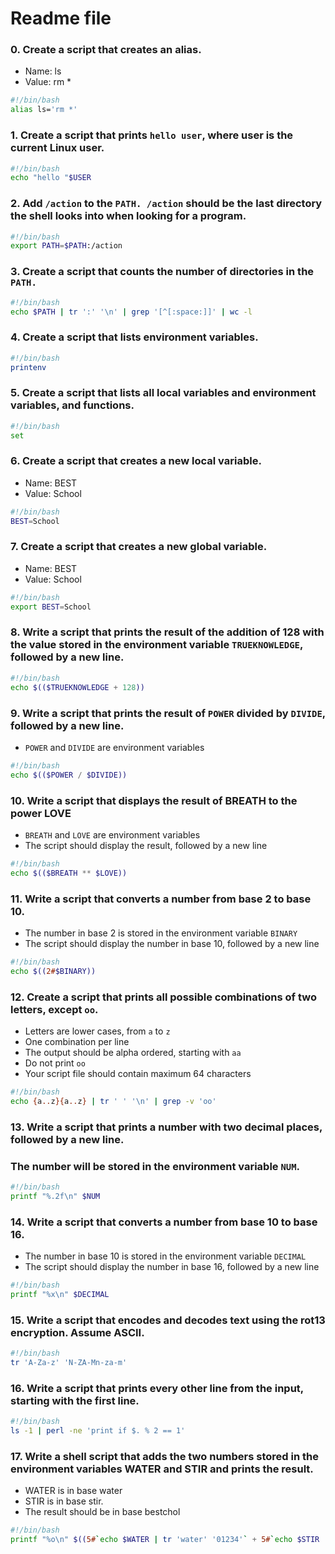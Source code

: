 # Readme file

### 0. Create a script that creates an alias.

<ul>
<li>Name: ls</li>
<li>Value: rm *</li>
</ul>

```bash
#!/bin/bash
alias ls='rm *'
```

### 1. Create a script that prints <code>hello user</code>, where user is the current Linux user.

```bash
#!/bin/bash
echo "hello "$USER
```

### 2. Add <code>/action</code> to the <code>PATH. /action</code> should be the last directory the shell looks into when looking for a program.

```bash
#!/bin/bash
export PATH=$PATH:/action
```

### 3. Create a script that counts the number of directories in the <code>PATH.</code>

```bash
#!/bin/bash
echo $PATH | tr ':' '\n' | grep '[^[:space:]]' | wc -l
```

### 4. Create a script that lists environment variables.

```bash
#!/bin/bash
printenv
```

### 5. Create a script that lists all local variables and environment variables, and functions.

```bash
#!/bin/bash
set
```

### 6. Create a script that creates a new local variable.

<ul>
<li>Name: BEST</li>
<li>Value: School</li>
</ul>

```bash
#!/bin/bash
BEST=School
```

###  7. Create a script that creates a new global variable.

<ul>
<li>Name: BEST</li>
<li>Value: School</li>
</ul>

```bash
#!/bin/bash
export BEST=School
```

### 8. Write a script that prints the result of the addition of 128 with the value stored in the environment variable <code>TRUEKNOWLEDGE</code>, followed by a new line.

```bash
#!/bin/bash
echo $(($TRUEKNOWLEDGE + 128))
```

### 9. Write a script that prints the result of <code>POWER</code> divided by <code>DIVIDE</code>, followed by a new line.

<ul><li><code>POWER</code> and <code>DIVIDE</code> are environment variables</li></ul>

```bash
#!/bin/bash
echo $(($POWER / $DIVIDE))
```

### 10. Write a script that displays the result of BREATH to the power LOVE

<ul>
<li><code>BREATH</code> and <code>LOVE</code> are environment variables</li>
<li>The script should display the result, followed by a new line</li>
</ul>

```bash
#!/bin/bash
echo $(($BREATH ** $LOVE))
```

### 11. Write a script that converts a number from base 2 to base 10.

<ul>
<li>The number in base 2 is stored in the environment variable <code>BINARY</code></li>
<li>The script should display the number in base 10, followed by a new line</li>
</ul>

<!--
```bash
julien@production-503e7013:~/$ export BINARY=10100111001
julien@production-503e7013:~/$ ./11-binary_to_decimal
1337
julien@production-503e7013:~/$
```
-->

```bash
#!/bin/bash
echo $((2#$BINARY))
```

### 12. Create a script that prints all possible combinations of two letters, except <code>oo</code>.

<ul>
<li>Letters are lower cases, from <code>a</code> to <code>z</code></li>
<li>One combination per line</li>
<li>The output should be alpha ordered, starting with <code>aa</code></li>
<li>Do not print <code>oo</code></li>
<li>Your script file should contain maximum 64 characters</li>
</ul>

```bash
#!/bin/bash
echo {a..z}{a..z} | tr ' ' '\n' | grep -v 'oo'
```

### 13. Write a script that prints a number with two decimal places, followed by a new line.</p>
### The number will be stored in the environment variable <code>NUM</code>.</p>

```bash
#!/bin/bash
printf "%.2f\n" $NUM
```

### 14. Write a script that converts a number from base 10 to base 16.

<ul>
<li>The number in base 10 is stored in the environment variable <code>DECIMAL</code></li>
<li>The script should display the number in base 16, followed by a new line</li>
</ul>

```bash
#!/bin/bash
printf "%x\n" $DECIMAL
```

### 15. Write a script that encodes and decodes text using the rot13 encryption. Assume ASCII.

```bash
#!/bin/bash
tr 'A-Za-z' 'N-ZA-Mn-za-m'
```

### 16. Write a script that prints every other line from the input, starting with the first line.

```bash
#!/bin/bash
ls -1 | perl -ne 'print if $. % 2 == 1'
```

### 17. Write a shell script that adds the two numbers stored in the environment variables WATER and STIR and prints the result.

<ul>
<li>WATER is in base water</li>
<li>STIR is in base stir.</li>
<li>The result should be in base bestchol</li>
</ul>

```bash
#!/bin/bash
printf "%o\n" $((5#`echo $WATER | tr 'water' '01234'` + 5#`echo $STIR | tr 'stir.' '01234'`)) | tr '01234567' 'bestchol'
```
